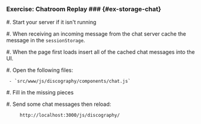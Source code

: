 ### Exercise: Chatroom Replay ### {#ex-storage-chat}

  #. Start your server if it isn't running

  #. When receiving an incoming message from the chat server cache the
     message in the `sessionStorage`.

  #. When the page first loads insert all of the cached chat messages
     into the UI.

  #. Open the following files:

     - `src/www/js/discography/components/chat.js`

  #. Fill in the missing pieces

  #. Send some chat messages then reload:

         http://localhost:3000/js/discography/
